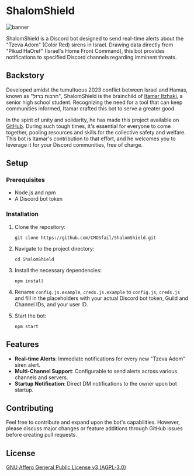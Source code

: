 # ShalomShield
![banner](https://github.com/CMOSfail/ShalomShield/assets/49645262/8a2754bb-c9ed-441c-9727-cf9394913bdd)


ShalomShield is a Discord bot designed to send real-time alerts about the "Tzeva Adom" (Color Red) sirens in Israel. Drawing data directly from "Pikud HaOref" (Israel's Home Front Command), this bot provides notifications to specified Discord channels regarding imminent threats.

## Backstory

Developed amidst the tumultuous 2023 conflict between Israel and Hamas, known as "חרבות ברזל", ShalomShield is the brainchild of [Itamar Itzhaki](https://github.com/CMOSfail), a senior high school student. Recognizing the need for a tool that can keep communities informed, Itamar crafted this bot to serve a greater good. 

In the spirit of unity and solidarity, he has made this project available on [GitHub](https://github.com/CMOSfail/ShalomShield). During such tough times, it's essential for everyone to come together, pooling resources and skills for the collective safety and welfare. This bot is Itamar's contribution to that effort, and he welcomes you to leverage it for your Discord communities, free of charge.

## Setup

### Prerequisites
- Node.js and npm
- A Discord bot token

### Installation
1. Clone the repository:
   ```
   git clone https://github.com/CMOSfail/ShalomShield.git
   ```

2. Navigate to the project directory:
   ```
   cd ShalomShield
   ```

3. Install the necessary dependencies:
   ```
   npm install
   ```

4. Rename `config.js.example`, `creds.js.example` to `config.js`, `creds.js` and fill in the placeholders with your actual Discord bot token, Guild and Channel IDs, and your user ID.

5. Start the bot:
   ```
   npm start
   ```

## Features
- **Real-time Alerts**: Immediate notifications for every new "Tzeva Adom" siren alert.
- **Multi-Channel Support**: Configurable to send alerts across various channels and servers.
- **Startup Notification**: Direct DM notifications to the owner upon bot startup.

## Contributing
Feel free to contribute and expand upon the bot's capabilities. However, please discuss major changes or feature additions through GitHub issues before creating pull requests.

## License
[GNU Affero General Public License v3 (AGPL-3.0)](https://choosealicense.com/licenses/agpl-3.0/)
